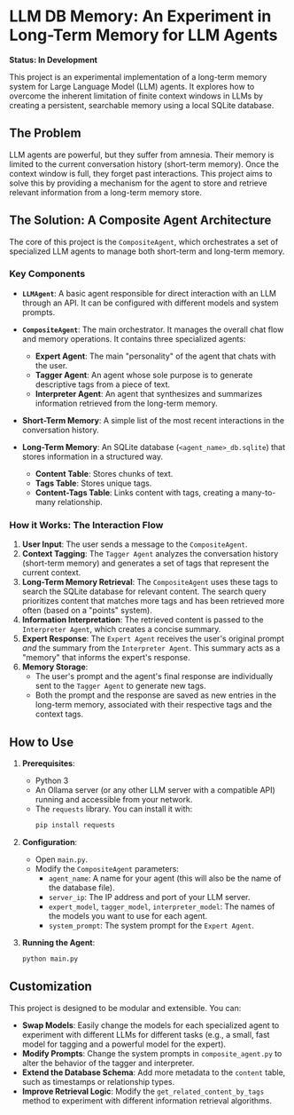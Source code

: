 # LLM DB Memory: An Experiment in Long-Term Memory for LLM Agents

**Status: In Development**

This project is an experimental implementation of a long-term memory system for Large Language Model (LLM) agents. It explores how to overcome the inherent limitation of finite context windows in LLMs by creating a persistent, searchable memory using a local SQLite database.

## The Problem

LLM agents are powerful, but they suffer from amnesia. Their memory is limited to the current conversation history (short-term memory). Once the context window is full, they forget past interactions. This project aims to solve this by providing a mechanism for the agent to store and retrieve relevant information from a long-term memory store.

## The Solution: A Composite Agent Architecture

The core of this project is the `CompositeAgent`, which orchestrates a set of specialized LLM agents to manage both short-term and long-term memory.

### Key Components

*   **`LLMAgent`**: A basic agent responsible for direct interaction with an LLM through an API. It can be configured with different models and system prompts.

*   **`CompositeAgent`**: The main orchestrator. It manages the overall chat flow and memory operations. It contains three specialized agents:
    *   **Expert Agent**: The main "personality" of the agent that chats with the user.
    *   **Tagger Agent**: An agent whose sole purpose is to generate descriptive tags from a piece of text.
    *   **Interpreter Agent**: An agent that synthesizes and summarizes information retrieved from the long-term memory.

*   **Short-Term Memory**: A simple list of the most recent interactions in the conversation history.

*   **Long-Term Memory**: An SQLite database (`<agent_name>_db.sqlite`) that stores information in a structured way.
    *   **Content Table**: Stores chunks of text.
    *   **Tags Table**: Stores unique tags.
    *   **Content-Tags Table**: Links content with tags, creating a many-to-many relationship.

### How it Works: The Interaction Flow

1.  **User Input**: The user sends a message to the `CompositeAgent`.
2.  **Context Tagging**: The `Tagger Agent` analyzes the conversation history (short-term memory) and generates a set of tags that represent the current context.
3.  **Long-Term Memory Retrieval**: The `CompositeAgent` uses these tags to search the SQLite database for relevant content. The search query prioritizes content that matches more tags and has been retrieved more often (based on a "points" system).
4.  **Information Interpretation**: The retrieved content is passed to the `Interpreter Agent`, which creates a concise summary.
5.  **Expert Response**: The `Expert Agent` receives the user's original prompt *and* the summary from the `Interpreter Agent`. This summary acts as a "memory" that informs the expert's response.
6.  **Memory Storage**:
    *   The user's prompt and the agent's final response are individually sent to the `Tagger Agent` to generate new tags.
    *   Both the prompt and the response are saved as new entries in the long-term memory, associated with their respective tags and the context tags.

## How to Use

1.  **Prerequisites**:
    *   Python 3
    *   An Ollama server (or any other LLM server with a compatible API) running and accessible from your network.
    *   The `requests` library. You can install it with:
        ```bash
        pip install requests
        ```

2.  **Configuration**:
    *   Open `main.py`.
    *   Modify the `CompositeAgent` parameters:
        *   `agent_name`: A name for your agent (this will also be the name of the database file).
        *   `server_ip`: The IP address and port of your LLM server.
        *   `expert_model`, `tagger_model`, `interpreter_model`: The names of the models you want to use for each agent.
        *   `system_prompt`: The system prompt for the `Expert Agent`.

3.  **Running the Agent**:
    ```bash
    python main.py
    ```

## Customization

This project is designed to be modular and extensible. You can:

*   **Swap Models**: Easily change the models for each specialized agent to experiment with different LLMs for different tasks (e.g., a small, fast model for tagging and a powerful model for the expert).
*   **Modify Prompts**: Change the system prompts in `composite_agent.py` to alter the behavior of the tagger and interpreter.
*   **Extend the Database Schema**: Add more metadata to the `content` table, such as timestamps or relationship types.
*   **Improve Retrieval Logic**: Modify the `get_related_content_by_tags` method to experiment with different information retrieval algorithms.